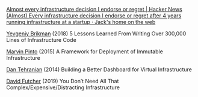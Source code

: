 
[Almost every infrastructure decision I endorse or regret | Hacker News](https://news.ycombinator.com/item?id=39313623)
[(Almost) Every infrastructure decision I endorse or regret after 4 years running infrastructure at a startup · Jack's home on the web](https://cep.dev/posts/every-infrastructure-decision-i-endorse-or-regret-after-4-years-running-infrastructure-at-a-startup/)

[Yevgeniy Brikman](https://blog.gruntwork.io/5-lessons-learned-from-writing-over-300-000-lines-of-infrastructure-code-36ba7fadeac1)
(2018) 5 Lessons Learned From Writing Over 300,000 Lines of Infrastructure Code

[Marvin Pinto](https://disjoint.ca/writing/2015/11/26/a-framework-for-deployment-of-immutable-infrastructure/)
(2015) A Framework for Deployment of Immutable Infrastructure

[Dan Tehranian](https://dantehranian.wordpress.com/2014/08/11/building-a-better-dashboard-for-virtual-infrastructure/)
(2014) Building a Better Dashboard for Virtual Infrastructure

[David Futcher](https://blog.usejournal.com/you-dont-need-all-that-complex-expensive-distracting-infrastructure-a70dbe0dbccb)
(2019) You Don’t Need All That Complex/Expensive/Distracting Infrastructure
